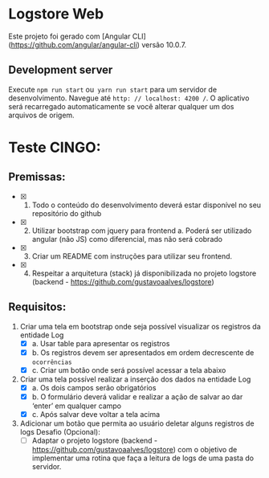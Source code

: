 # Logstore Web

Este projeto foi gerado com [Angular CLI] (https://github.com/angular/angular-cli) versão 10.0.7.

## Development server

Execute `npm run start` ou` yarn run start` para um servidor de desenvolvimento. Navegue até `http: // localhost: 4200 /`. O aplicativo será recarregado automaticamente se você alterar qualquer um dos arquivos de origem.

# Teste CINGO:

## Premissas:

* [x] 1. Todo o conteúdo do desenvolvimento deverá estar disponível no seu repositório do github

* [x] 2. Utilizar bootstrap com jquery para frontend
   a. Poderá ser utilizado angular (não JS) como diferencial, mas não será cobrado
* [x] 3. Criar um README com instruções para utilizar seu frontend.

* [x] 4. Respeitar a arquitetura (stack) já disponibilizada no projeto logstore (backend - https://github.com/gustavoaalves/logstore)

## Requisitos:

1. Criar uma tela em bootstrap onde seja possível visualizar os registros da entidade Log
   * [x] a. Usar table para apresentar os registros
   * [x] b. Os registros devem ser apresentados em ordem decrescente de `ocorrências`
   * [x] c. Criar um botão onde será possível acessar a tela abaixo

2. Criar uma tela possível realizar a inserção dos dados na entidade Log
   * [x] a. Os dois campos serão obrigatórios
   * [x] b. O formulário deverá validar e realizar a ação de salvar ao dar ‘enter’ em qualquer campo
   * [x] c. Após salvar deve voltar a tela acima

3. Adicionar um botão que permita ao usuário deletar alguns registros de logs Desafio (Opcional):
   * [ ] Adaptar o projeto logstore (backend - https://github.com/gustavoaalves/logstore) com o objetivo de implementar uma rotina que faça a leitura de logs de uma pasta do servidor.
